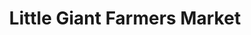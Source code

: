 ---
title: "Little Giant Farmers Market"
url: /newnan/little-giant-farmers-market/
shop: supermarket
---